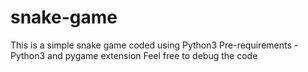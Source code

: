 # snake-game
This is a simple snake game coded using Python3
Pre-requirements - Python3 and pygame extension
Feel free to debug the code

